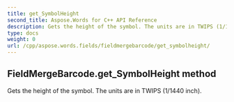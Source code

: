 ```yaml
---
title: get_SymbolHeight
second_title: Aspose.Words for C++ API Reference
description: Gets the height of the symbol. The units are in TWIPS (1/1440 inch). 
type: docs
weight: 0
url: /cpp/aspose.words.fields/fieldmergebarcode/get_symbolheight/
---
```

## FieldMergeBarcode.get_SymbolHeight method


Gets the height of the symbol. The units are in TWIPS (1/1440 inch). 

